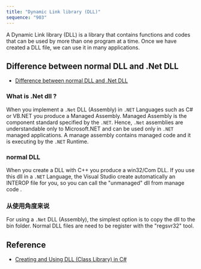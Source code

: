 ```yaml
---
title: "Dynamic Link library (DLL)"
sequence: "903"
---
```


A Dynamic Link library (DLL) is a library that contains functions and codes that can be used by more than one program at a time.
Once we have created a DLL file, we can use it in many applications.

## Difference between normal DLL and .Net DLL

- [Difference between normal DLL and .Net DLL](http://net-informations.com/faq/net/dll.htm)

### What is .Net dll ?

When you implement a `.Net` DLL (Assembly) in `.NET` Languages such as C# or VB.NET you produce a Managed Assembly.
Managed Assembly is the component standard specified by the `.NET`.
Hence, `.Net` assemblies are understandable only to Microsoft.NET and can be used only in `.NET` managed applications.
A manage assembly contains managed code and it is executing by the `.NET` Runtime.

### normal DLL

When you create a DLL with C++ you produce a win32/Com DLL.
If you use this dll in a `.NET` Language, the Visual Studio create automatically an INTEROP file for you,
so you can call the "unmanaged" dll from manage code .

### 从使用角度来说

For using a `.Net` DLL (Assembly), the simplest option is to copy the dll to the bin folder.
Normal DLL files are need to be register with the "regsvr32" tool.

## Reference

- [Creating and Using DLL (Class Library) in C#](https://www.c-sharpcorner.com/UploadFile/1e050f/creating-and-using-dll-class-library-in-C-Sharp/)



